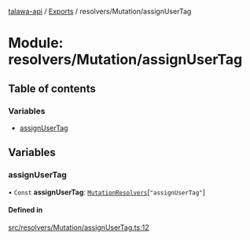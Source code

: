 [talawa-api](../README.md) / [Exports](../modules.md) / resolvers/Mutation/assignUserTag

# Module: resolvers/Mutation/assignUserTag

## Table of contents

### Variables

- [assignUserTag](resolvers_Mutation_assignUserTag.md#assignusertag)

## Variables

### assignUserTag

• `Const` **assignUserTag**: [`MutationResolvers`](types_generatedGraphQLTypes.md#mutationresolvers)[``"assignUserTag"``]

#### Defined in

[src/resolvers/Mutation/assignUserTag.ts:12](https://github.com/PalisadoesFoundation/talawa-api/blob/515781e/src/resolvers/Mutation/assignUserTag.ts#L12)
